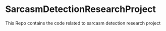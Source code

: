 # SarcasmDetectionResearchProject
This Repo contains the code related to sarcasm detection research project
